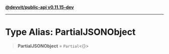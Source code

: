 [**@devvit/public-api v0.11.15-dev**](../README.md)

---

# Type Alias: PartialJSONObject

> **PartialJSONObject** = `Partial`\<\{\}\>

